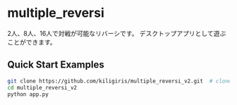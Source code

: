# multiple_reversi
2人、8人、16人で対戦が可能なリバーシです。
デスクトップアプリとして遊ぶことができます。

## Quick Start Examples
```bash
git clone https://github.com/kiligiris/multiple_reversi_v2.git  # clone
cd multiple_reversi_v2
python app.py
```